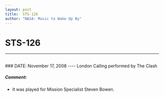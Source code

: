 ```yaml
---
layout: post
title:  STS-126
author: "NASA: Music to Wake Up By"
---
```


# STS-126
----
<br/>
### DATE: November 17, 2008
----
London Calling performed by The Clash

##### Comment:
* It was played for Mission Specialist Steven Bowen.
